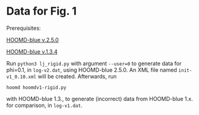 # Data for Fig. 1

Prerequisites:

[HOOMD-blue v.2.5.0](http://github.com/glotzerlab/hoomd-blue)

[HOOMD-blue v.1.3.4](https://github.com/glotzerlab/hoomd-blue/releases/tag/v1.3.4)

Run `python3 lj_rigid.py` with argument `--user=0` to generate data for phi=0.1, in `log-v2.dat`, using HOOMD-blue 2.5.0.
An XML file named `init-v1_0.10.xml` will be created.  Afterwards, run

```
hoomd hoomdv1-rigid.py
```

with HOOMD-blue 1.3., to generate (incorrect) data from HOOMD-blue 1.x. for comparison, in `log-v1.dat`.

